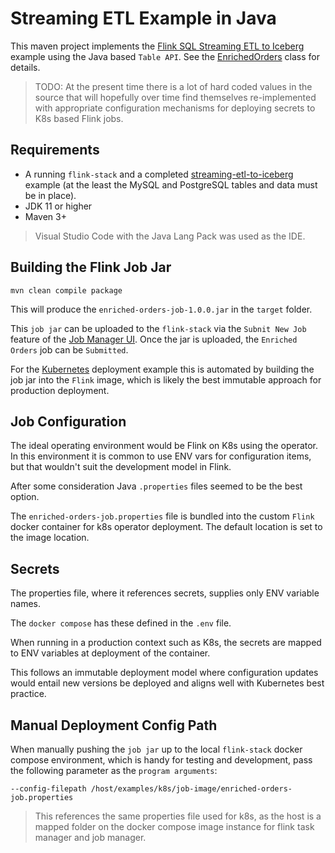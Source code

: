 # Streaming ETL Example in Java

This maven project implements the [Flink SQL Streaming ETL to Iceberg](../streaming-etl-to-iceberg/) example using the Java based `Table API`.  See the [EnrichedOrders](src/main/java/io/idstudios/flink/jobs/EnrichedOrders.java) class for details.

> TODO: At the present time there is a lot of hard coded values in the source that will hopefully over time find themselves re-implemented with appropriate configuration mechanisms for deploying secrets to K8s based Flink jobs.

## Requirements

- A running `flink-stack` and a completed [streaming-etl-to-iceberg](../streaming-etl-to-iceberg/) example (at the least the MySQL and PostgreSQL tables and data must be in place).
- JDK 11 or higher
- Maven 3+

> Visual Studio Code with the Java Lang Pack was used as the IDE.

## Building the Flink Job Jar

```
mvn clean compile package
```

This will produce the `enriched-orders-job-1.0.0.jar` in the `target` folder.

This `job jar` can be uploaded to the `flink-stack` via the `Subnit New Job` feature of the  [Job Manager UI](http://localhost:8081).  Once the jar is uploaded, the `Enriched Orders` job can be `Submitted`.

For the [Kubernetes](../k8s/) deployment example this is automated by building the job jar into the `Flink` image, which is likely the best immutable approach for production deployment.

## Job Configuration
The ideal operating environment would be Flink on K8s using the operator.  In this environment it is common to use ENV vars for configuration items, but that wouldn't suit the development model in Flink.

After some consideration Java `.properties` files seemed to be the best option.

The `enriched-orders-job.properties` file is bundled into the custom `Flink` docker container for k8s operator deployment.  The default location is set to the image location.

## Secrets
The properties file, where it references secrets, supplies only ENV variable names.

The `docker compose` has these defined in the `.env` file.

When running in a production context such as K8s, the secrets are mapped to ENV variables at deployment of the container.

This follows an immutable deployment model where configuration updates would entail new versions be deployed and aligns well with Kubernetes best practice.

## Manual Deployment Config Path
When manually pushing the `job jar` up to the local `flink-stack` docker compose environment, which is handy for testing and development, pass the following parameter as the `program arguments`:

```
--config-filepath /host/examples/k8s/job-image/enriched-orders-job.properties
```

> This references the same properties file used for k8s, as the host is a mapped folder on the docker compose image instance for flink task manager and job manager.